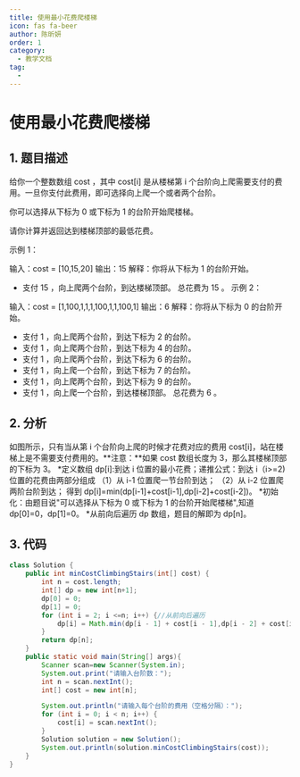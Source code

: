 ```yaml
---
title: 使用最小花费爬楼梯
icon: fas fa-beer
author: 陈昕妍
order: 1
category:
  - 教学文档
tag:
  -
---
```


# 使用最小花费爬楼梯

## 1. 题目描述

给你一个整数数组 cost ，其中 cost[i] 是从楼梯第 i 个台阶向上爬需要支付的费用。一旦你支付此费用，即可选择向上爬一个或者两个台阶。

你可以选择从下标为 0 或下标为 1 的台阶开始爬楼梯。

请你计算并返回达到楼梯顶部的最低花费。

示例 1：

输入：cost = [10,15,20]
输出：15
解释：你将从下标为 1 的台阶开始。

- 支付 15 ，向上爬两个台阶，到达楼梯顶部。
  总花费为 15 。
  示例 2：

输入：cost = [1,100,1,1,1,100,1,1,100,1]
输出：6
解释：你将从下标为 0 的台阶开始。

- 支付 1 ，向上爬两个台阶，到达下标为 2 的台阶。
- 支付 1 ，向上爬两个台阶，到达下标为 4 的台阶。
- 支付 1 ，向上爬两个台阶，到达下标为 6 的台阶。
- 支付 1 ，向上爬一个台阶，到达下标为 7 的台阶。
- 支付 1 ，向上爬两个台阶，到达下标为 9 的台阶。
- 支付 1 ，向上爬一个台阶，到达楼梯顶部。
  总花费为 6 。

## 2. 分析

如图所示，只有当从第 i 个台阶向上爬的时候才花费对应的费用 cost[i]，站在楼梯上是不需要支付费用的。**注意：**如果 cost 数组长度为 3，那么其楼梯顶部的下标为 3。
*定义数组 dp[i]:到达 i 位置的最小花费；递推公式：到达 i（i>=2)位置的花费由两部分组成
（1）从 i-1 位置爬一节台阶到达；
（2）从 i-2 位置爬两阶台阶到达；
得到 dp[i]=min(dp[i-1]+cost[i-1],dp[i-2]+cost[i-2])。
*初始化：由题目说"可以选择从下标为 0 或下标为 1 的台阶开始爬楼梯",知道 dp[0]=0，dp[1]=0。 \*从前向后遍历 dp 数组，题目的解即为 dp[n]。

## 3. 代码

```java
class Solution {
    public int minCostClimbingStairs(int[] cost) {
        int n = cost.length;
        int[] dp = new int[n+1];
        dp[0] = 0;
        dp[1] = 0;
        for (int i = 2; i <=n; i++) {//从前向后遍历
            dp[i] = Math.min(dp[i - 1] + cost[i - 1],dp[i - 2] + cost[i - 2]);//递推公式
        }
        return dp[n];
    }
    public static void main(String[] args){
        Scanner scan=new Scanner(System.in);
        System.out.print("请输入台阶数：");
        int n = scan.nextInt();
        int[] cost = new int[n];

        System.out.println("请输入每个台阶的费用（空格分隔）：");
        for (int i = 0; i < n; i++) {
            cost[i] = scan.nextInt();
        }
        Solution solution = new Solution();
        System.out.println(solution.minCostClimbingStairs(cost));
    }
}


```
